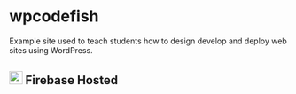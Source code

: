 # wpcodefish
Example site used to teach students how to design develop and deploy web sites using WordPress.

##  <img   src="https://firebase.google.com/downloads/brand-guidelines/SVG/logo-logomark.svg" width="24"/> Firebase Hosted
 
